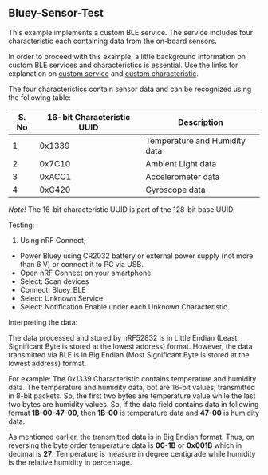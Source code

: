 ## Bluey-Sensor-Test

This example implements a custom BLE service. The service includes four characteristic each containing data from the on-board sensors.

In order to proceed with this example, a little background information on custom BLE services and characteristics is essential. Use the links for explanation on [custom service](https://devzone.nordicsemi.com/tutorials/8/) and [custom characteristic](https://devzone.nordicsemi.com/tutorials/17/).

The four characteristics contain sensor data and can be recognized using the following table:

| **S. No** | **16-bit Characteristic UUID** | **Description** |
| --------- | ------------------------------ | --------------- |
| 1         | 0x1339                         | Temperature and Humidity data |  
| 2         | 0x7C10                         | Ambient Light data |
| 3         | 0xACC1                         | Accelerometer data |
| 4         | 0xC420                         | Gyroscope data |

*Note!* The 16-bit characteristic UUID is part of the 128-bit base UUID.

Testing:

1. Using nRF Connect;

  * Power Bluey using CR2032 battery or external power supply (not more than 6 V) or connect it to PC via USB.
  * Open nRF Connect on your smartphone.
  * Select: Scan devices
  * Connect: Bluey_BLE
  * Select: Unknown Service
  * Select: Notification Enable under each Unknown Characteristic.

Interpreting the data:

The data processed and stored by nRF52832 is in Little Endian (Least Significant Byte is stored at the lowest address) format. However, the data transmitted via BLE is in Big Endian (Most Significant Byte is stored at the lowest address) format.

For example: The 0x1339 Characteristic contains temperature and humidity data. The temperature and humidity data, bot are 16-bit values, transmitted in 8-bit packets. So, the first two bytes are temperature value while the last two bytes are humidity values.
So, if the data field contains data in following format **1B-00-47-00**, then **1B-00** is temperature data and **47-00** is humidity data.

As mentioned earlier, the transmitted data is in Big Endian format. Thus, on reversing the byte order temperature data is **00-1B** or **0x001B** which in decimal is **27**. Temperature is measure in degree centigrade while humidity is the relative humidity in percentage.
